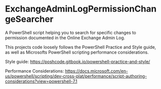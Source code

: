 # ExchangeAdminLogPermissionChangeSearcher
A PowerShell script helping you to search for specific changes to permission documented in the Online Exchange Admin Log.

This projects code loosely follows the PowerShell Practice and Style guide, as well as Microsofts PowerShell scripting performance considerations.

Style guide: https://poshcode.gitbook.io/powershell-practice-and-style/

Performance Considerations: https://docs.microsoft.com/en-us/powershell/scripting/dev-cross-plat/performance/script-authoring-considerations?view=powershell-7.1
